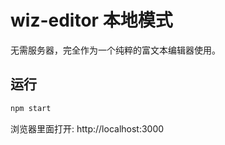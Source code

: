 # wiz-editor 本地模式

无需服务器，完全作为一个纯粹的富文本编辑器使用。

## 运行

```bash
npm start
```

浏览器里面打开: http://localhost:3000